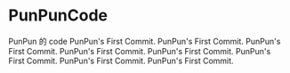 # PunPunCode
PunPun 的 code
PunPun's First Commit.
PunPun's First Commit.
PunPun's First Commit.
PunPun's First Commit.
PunPun's First Commit.
PunPun's First Commit.
PunPun's First Commit.
PunPun's First Commit.
